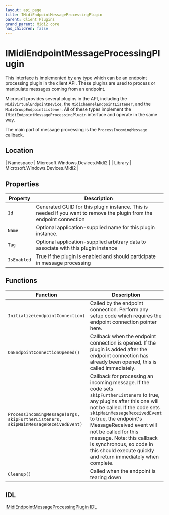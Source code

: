 ```yaml
---
layout: api_page
title: IMidiEndpointMessageProcessingPlugin
parent: Client Plugins
grand_parent: Midi2 core
has_children: false
---
```


# IMidiEndpointMessageProcessingPlugin

This interface is implemented by any type which can be an endpoint processing plugin in the client API. These plugins are used to process or manipulate messages coming from an endpoint. 

Microsoft provides several plugins in the API, including the `MidiVirtualEndpointDevice`, the `MidiChannelEndpointListener`, and the `MidiGroupEndpointListener`. All of these types implement the `IMidiEndpointMessageProcessingPlugin` interface and operate in the same way.

The main part of message processing is the `ProcessIncomingMessage` callback.

## Location

| Namespace | Microsoft.Windows.Devices.Midi2 |
| Library | Microsoft.Windows.Devices.Midi2 |

## Properties

| Property | Description |
| ---- | ---- |
| `Id` | Generated GUID for this plugin instance. This is needed if you want to remove the plugin from the endpoint connection |
| `Name` | Optional application-supplied name for this plugin instance. |
| `Tag` | Optional application-supplied arbitrary data to associate with this plugin instance |
| `IsEnabled` | True if the plugin is enabled and should participate in message processing |

## Functions

| Function | Description |
| ---- | ---- |
| `Initialize(endpointConnection)` | Called by the endpoint connection. Perform any setup code which requires the endpoint connection pointer here. |
| `OnEndpointConnectionOpened()` | Callback when the endpoint connection is opened. If the plugin is added after the endpoint connection has already been opened, this is called immediately. |
| `ProcessIncomingMessage(args, skipFurtherListeners, skipMainMessageReceivedEvent)` | Callback for processing an incoming message. If the code sets `skipFurtherListeners` to true, any plugins after this one will not be called. If the code sets `skipMainMessageReceivedEvent` to true, the endpoint's MessageReceived event will not be called for this message. Note: this callback is synchronous, so code in this should execute quickly and return immediately when complete. |
| `Cleanup()` | Called when the endpoint is tearing down |

## IDL

[IMidiEndpointMessageProcessingPlugin IDL](https://github.com/microsoft/MIDI/blob/main/src/app-sdk/winrt/IMidiEndpointMessageProcessingPlugin.idl)
